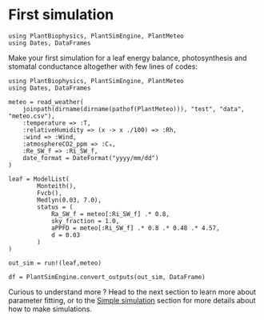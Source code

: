 # First simulation

```@setup usepkg
using PlantBiophysics, PlantSimEngine, PlantMeteo
using Dates, DataFrames
```

Make your first simulation for a leaf energy balance, photosynthesis and stomatal conductance altogether with few lines of codes:

```@example usepkg
using PlantBiophysics, PlantSimEngine, PlantMeteo
using Dates, DataFrames

meteo = read_weather(
    joinpath(dirname(dirname(pathof(PlantMeteo))), "test", "data", "meteo.csv"),
    :temperature => :T,
    :relativeHumidity => (x -> x ./100) => :Rh,
    :wind => :Wind,
    :atmosphereCO2_ppm => :Cₐ,
    :Re_SW_f => :Ri_SW_f,
    date_format = DateFormat("yyyy/mm/dd")
)

leaf = ModelList(
        Monteith(),
        Fvcb(),
        Medlyn(0.03, 7.0),
        status = (
            Ra_SW_f = meteo[:Ri_SW_f] .* 0.8,
            sky_fraction = 1.0,
            aPPFD = meteo[:Ri_SW_f] .* 0.8 .* 0.48 .* 4.57,
            d = 0.03
        )
)

out_sim = run!(leaf,meteo)

df = PlantSimEngine.convert_outputs(out_sim, DataFrame)
```

Curious to understand more ? Head to the next section to learn more about parameter fitting, or to the [Simple simulation](@ref) section for more details about how to make simulations.
